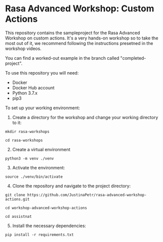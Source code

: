 # Rasa Advanced Workshop: Custom Actions

This repository contains the sampleproject for the Rasa Advanced Workshop on custom actions. It's a very hands-on workshop 
so to take the most out of it, we recommend following the instructions presetned in the workshop videos.

You can find a worked-out example in the branch called "completed-project".

To use this repository you will need:
- Docker
- Docker Hub account
- Python 3.7.x
- pip3

To set up your working environment:

1. Create a directory for the workshop and change your working directory to it:

`mkdir rasa-workshops`

`cd rasa-workshops`

2. Create a virtual environment

`python3 -m venv ./venv`

3. Activate the environment:

`source ./venv/bin/activate`

4. Clone the repository and navigate to the project directory:  

`git clone https://github.com/JustinaPetr/rasa-advanced-workshop-actions.git`  

`cd workshop-advanced-workshop-actions`

`cd assistnat`


5. Install the necessary dependencies:

`pip install -r requirements.txt`
